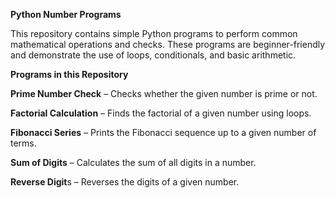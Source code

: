 **Python Number Programs**

This repository contains simple Python programs to perform common mathematical operations and checks.
These programs are beginner-friendly and demonstrate the use of loops, conditionals, and basic arithmetic.

**Programs in this Repository**

**Prime Number Check** – Checks whether the given number is prime or not.

**Factorial Calculation** – Finds the factorial of a given number using loops.

**Fibonacci Series** – Prints the Fibonacci sequence up to a given number of terms.

**Sum of Digits** – Calculates the sum of all digits in a number.

**Reverse Digit**s – Reverses the digits of a given number.
